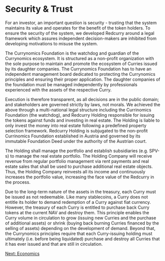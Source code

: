 # Security & Trust
For an investor, an important question is security - trusting that the system maintains its value and operates for the benefit of the token holders. To ensure the security of the system, we developed Redcurry around a legal framework which assures independent decision-makers are inhibited from developing motivations to misuse the system.
 
The Currynomics Foundation is the watchdog and guardian of the Currynomics ecosystem. It is structured as a non-profit organization with the sole purpose to maintain and promote the ecosystem of Curries issued by its daughter companies. The Currynomics Foundation has to have an independent management board dedicated to protecting the Currynomics principles and ensuring their proper application. The daughter companies of the foundation must be managed independently by professionals experienced with the assets of the respective Curry.
 
Execution is therefore transparent, as all decisions are in the public domain; and stakeholders are governed strictly by laws, not morals. We achieved the above through a multi-national legal structure including the Currinomics Foundation (the watchdog), and Redcurry Holding responsible for issuing the tokens against funds and investing in real estate. The Holding is liable to only invest the money into real estate following a predefined property selection framework. Redcurry Holding is subjugated to the non-profit Currinomics Foundation established in Austria and governed by its immutable Foundation Deed under the authority of the Austrian court.
 
The Holding shall manage the portfolio and establish subsidiaries (e.g. SPV-s) to manage the real estate portfolio. The Holding Company will receive revenue from regular portfolio management via rent payments and real estate sales that shall be used to purchase additional real estate objects. Thus, the Holding Company reinvests all its income and continuously increases the portfolio value, increasing the face value of the Redcurry in the process.
 
Due to the long-term nature of the assets in the treasury, each Curry must be issued as not redeemable. Like many stablecoins, a Curry does not entitle its holder to demand redemption of a Curry against fiat currency. However, the treasury of each Curry is entitled to purchase back Curry tokens at the current NAV and destroy them. This principle enables the Curry volume in circulation to grow (issuing new Curries and the purchase of additional assets) or shrink (buying back burning Curries financed by the selling of assets) depending on the development of demand. Beyond that, the Currynomics principles require that each Curry-issuing holding must ultimately (i.e. before being liquidated) purchase and destroy all Curries that it has ever issued and that are still in circulation.


[Next: Economics](/asset/tokenomics/economics.md)

